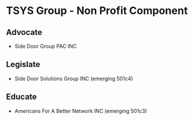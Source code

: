# TSYS Group - Non Profit Component

## Advocate

* Side Door Group PAC INC

## Legislate

* Side Door Solutions Group INC (emerging 501c4)

## Educate

* Americans For A Better Network INC (emerging 501c3)
